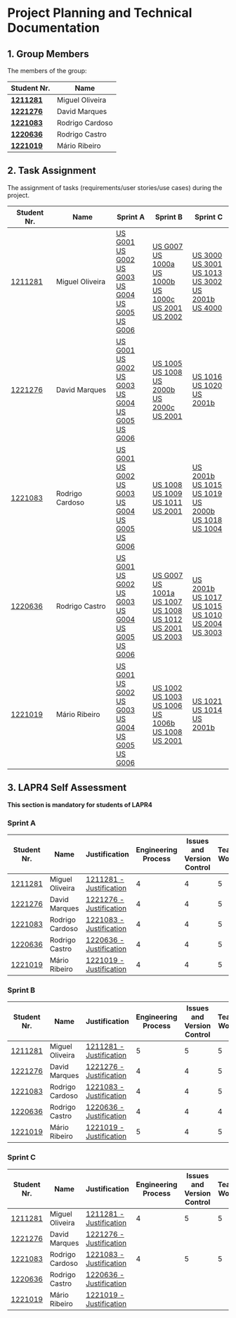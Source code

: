 # Project Planning and Technical Documentation

## 1. Group Members

The members of the group:

| Student Nr.	                     | Name			                  |
|----------------------------------|--------------------------|
| **[1211281](1211281/readme.md)** | Miguel Oliveira          |
| **[1221276](1221276/readme.md)** | David Marques            |
| **[1221083](1221083/readme.md)** | Rodrigo Cardoso			 			   |
| **[1220636](1220636/readme.md)** | Rodrigo Castro						     |
| **[1221019](1221019/readme.md)** | Mário Ribeiro						      |

## 2. Task Assignment

The assignment of tasks (requirements/user stories/use cases) during the project.

| Student Nr.	                 | Name            | Sprint A                                                                                                                                                                                                         | Sprint B                                                                                                                                                                                                                                                                              | Sprint C                                                                                                                                                                                                                                         |
|------------------------------|-----------------|------------------------------------------------------------------------------------------------------------------------------------------------------------------------------------------------------------------|---------------------------------------------------------------------------------------------------------------------------------------------------------------------------------------------------------------------------------------------------------------------------------------|--------------------------------------------------------------------------------------------------------------------------------------------------------------------------------------------------------------------------------------------------|
| [1211281](1211281/readme.md) | Miguel Oliveira | [US G001](us_g001/readme.md) <br/> [US G002](example/us_g002/readme.md) <br/> [US G003](us_g003/readme.md) <br/>[US G004](us_g004/readme.md) <br/>[US G005](us_g005/readme.md) <br/>[US G006](us_g006/readme.md) | [US G007](SprintB/g007/readme.md)<br/>[US 1000a](SprintB/us1000a/readme.md)<br/>[US 1000b](SprintB/us1000b/readme.md)<br/>[US 1000c](SprintB/us1000c/readme.md)<br/>[US 2001](SprintB/us2001/readme.md)<br/>[US 2002](SprintB/us2002/readme.md)                                       | [US 3000](SprintC/us3000/readme.md)<br>[US 3001](SprintC/us3001/readme.md)<br>[US 1013](SprintC/us1013/readme.md)<br>[US 3002](SprintC/us3002/readme.md)<br>[US 2001b](SprintC/us2001b/readme.md)<br>[US 4000](SprintC/us4000/readme.md)         |
| [1221276](1221276/readme.md) | David Marques   | [US G001](us_g001/readme.md) <br/> [US G002](example/us_g002/readme.md) <br/> [US G003](us_g003/readme.md) <br/>[US G004](us_g004/readme.md) <br/>[US G005](us_g005/readme.md) <br/>[US G006](us_g006/readme.md) | [US 1005](SprintB/us1005/readme.md)<br/>[US 1008](SprintB/us1008/readme.md)<br/>[US 2000b](SprintB/us2000b/readme.md)<br/>[US 2000c](SprintB/us2000c/readme.md)<br/>[US 2001](SprintB/us2001/readme.md)                                                                               | [US 1016](SprintC/us1016/readme.md)<br>[US 1020](SprintC/us1020/readme.md)   <br>[US 2001b](SprintC/us2001b/readme.md)                                                                                                                           |
| [1221083](1221083/readme.md) | Rodrigo Cardoso | [US G001](us_g001/readme.md) <br/> [US G002](example/us_g002/readme.md) <br/> [US G003](us_g003/readme.md) <br/>[US G004](us_g004/readme.md) <br/>[US G005](us_g005/readme.md) <br/>[US G006](us_g006/readme.md) | [US 1008](SprintB/us1008/readme.md)<br/>[US 1009](SprintB/us1009/readme.md)<br/>[US 1011](SprintB/us1011/readme.md)<br/>[US 2001](SprintB/us2001/readme.md)                                                                                                                           | [US 2001b](SprintC/us2001b/readme.md)<br/>[US 1015](SprintC/us1015/readme.md)<br/>[US 1019](SprintC/us1019/readme.md)<br>[US 2000b](SprintC/us2000b/readme.md)<br>[US 1018](SprintC/us1018/readme.md)<br>[US 1004](SprintC/us1004/readme.md)<br> |
| [1220636](1220636/readme.md) | Rodrigo Castro  | [US G001](us_g001/readme.md) <br/> [US G002](example/us_g002/readme.md) <br/> [US G003](us_g003/readme.md) <br/>[US G004](us_g004/readme.md) <br/>[US G005](us_g005/readme.md) <br/>[US G006](us_g006/readme.md) | [US G007](SprintB/g007/readme.md)<br/>[US 1001a](SprintB/us1001a/readme.md)<br/>[US 1007](SprintB/us1007/Analysis.md)<br/>[US 1008](SprintB/us1008/readme.md)<br/>[US 1012](SprintB/us1012/readme.md)<br/>[US 2001](SprintB/us2001/readme.md)<br/>[US 2003](SprintB/us2003/readme.md) | [US 2001b](SprintC/us2001b/readme.md)<br> [US 1017](SprintC/us1017/readme.md)<br> [US 1015](SprintC/us1015/readme.md)<br>[US 1010](SprintC/Us1010/readme.md)<br>[US 2004](SprintC/us2004/readme.md)<br> [US 3003](SprintC/us3003/readme.md)<br>  |
| [1221019](1221019/readme.md) | Mário Ribeiro   | [US G001](us_g001/readme.md) <br/> [US G002](example/us_g002/readme.md) <br/> [US G003](us_g003/readme.md) <br/>[US G004](us_g004/readme.md) <br/>[US G005](us_g005/readme.md) <br/>[US G006](us_g006/readme.md) | [US 1002](SprintB/us1002/readme.md)<br/>[US 1003](SprintB/us1003/readme.md)<br/>[US 1006](SprintB/us1006/readme.md)<br/>[US 1006b](SprintB/us1006b/readme.md)<br/>[US 1008](SprintB/us1008/readme.md)<br/>[US 2001](SprintB/us2001/readme.md)                                         | [US 1021](SprintC/us1021/readme.md)<br>[US 1014](SprintC/us1014/readme.md)<br>[US 2001b](SprintC/us2001b/readme.md)<br>                                                                                                                          | 

## 3. LAPR4 Self Assessment

**This section is mandatory for students of LAPR4**

### Sprint A

| Student Nr.	                 | Name            | Justification                                              | Engineering Process | Issues and Version Control | Team Work | Deployment | Integration | Req. Satisfaction | 
|------------------------------|-----------------|------------------------------------------------------------|---------------------|----------------------------|-----------|------------|-------------|-------------------|
| [1211281](1211281/readme.md) | Miguel Oliveira | [1211281 - Justification](1211281/lapr4/sprintb/readme.md) | 4                   | 4                          | 5         | 4          | 4           | 4                 |
| [1221276](1221276/readme.md) | David Marques   | [1221276 - Justification](1221276/lapr4/sprintb/readme.md) | 4                   | 4                          | 5         | 4          | 5           | 4                 |
| [1221083](1221083/readme.md) | Rodrigo Cardoso | [1221083 - Justification](1221083/lapr4/sprintb/readme.md) | 4                   | 4                          | 5         | 4          | 4           | 4                 |
| [1220636](1220636/readme.md) | Rodrigo Castro  | [1220636 - Justification](1220636/lapr4/sprintb/readme.md) | 4                   | 4                          | 5         | 5          | 5           | 4                 |
| [1221019](1221019/readme.md) | Mário Ribeiro   | [1221019 - Justification](1221019/lapr4/sprintb/readme.md) | 4                   | 4                          | 5         | 4          | 4           | 4                 |

### Sprint B

| Student Nr.	                 | Name            | Justification                                              | Engineering Process | Issues and Version Control | Team Work | Deployment | Integration | Req. Satisfaction | 
|------------------------------|-----------------|------------------------------------------------------------|---------------------|----------------------------|-----------|------------|-------------|-------------------|
| [1211281](1211281/readme.md) | Miguel Oliveira | [1211281 - Justification](1211281/lapr4/sprintb/readme.md) | 5                   | 5                          | 5         | 4          | 4           | 5                 |
| [1221276](1221276/readme.md) | David Marques   | [1221276 - Justification](1221276/lapr4/sprintb/readme.md) | 4                   | 4                          | 5         | 5          | 4           | 4                 |
| [1221083](1221083/readme.md) | Rodrigo Cardoso | [1221083 - Justification](1221083/lapr4/sprintb/readme.md) | 4                   | 4                          | 5         | 4          | 4           | 4                 | 
| [1220636](1220636/readme.md) | Rodrigo Castro  | [1220636 - Justification](1220636/lapr4/sprintb/readme.md) | 4                   | 4                          | 4         | 5          | 5           | 4                 |
| [1221019](1221019/readme.md) | Mário Ribeiro   | [1221019 - Justification](1221019/lapr4/sprintb/readme.md) | 5                   | 4                          | 5         | 5          | 5           | 5                 |

### Sprint C

| Student Nr.	                 | Name            | Justification                                              | Engineering Process | Issues and Version Control | Team Work | Deployment | Integration | Req. Satisfaction | 
|------------------------------|-----------------|------------------------------------------------------------|---------------------|----------------------------|-----------|------------|-------------|-------------------|
| [1211281](1211281/readme.md) | Miguel Oliveira | [1211281 - Justification](1211281/lapr4/sprintc/readme.md) | 4                   | 5                          | 5         | 5          | 4           | 4                 |
| [1221276](1221276/readme.md) | David Marques   | [1221276 - Justification](1221276/lapr4/sprintc/readme.md) |                     |                            |           |            |             |
| [1221083](1221083/readme.md) | Rodrigo Cardoso | [1221083 - Justification](1221083/lapr4/sprintc/readme.md) | 4                   | 5                          | 5         | 5          | 4           | 4                 |
| [1220636](1220636/readme.md) | Rodrigo Castro  | [1220636 - Justification](1220636/lapr4/sprintc/readme.md) |                     |                            |           |            |             |
| [1221019](1221019/readme.md) | Mário Ribeiro   | [1221019 - Justification](1221019/lapr4/sprintc/readme.md) |                     |                            |           |            |             |
